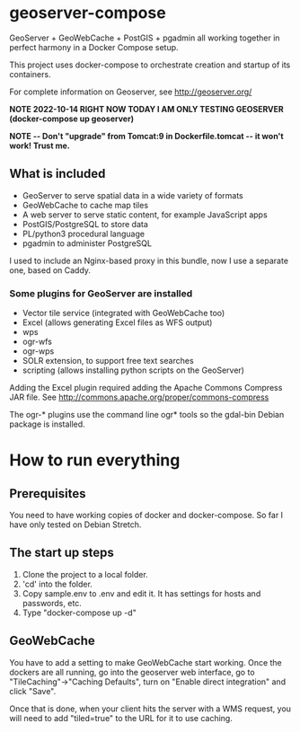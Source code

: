 # geoserver-compose
GeoServer + GeoWebCache + PostGIS + pgadmin all working together
in perfect harmony in a Docker Compose setup.

This project uses docker-compose to orchestrate creation and startup
of its containers.

For complete information on Geoserver, see http://geoserver.org/

**NOTE 2022-10-14 RIGHT NOW TODAY I AM ONLY TESTING GEOSERVER (docker-compose up geoserver)**

**NOTE -- Don't "upgrade" from Tomcat:9 in Dockerfile.tomcat -- it won't work! Trust me.**

## What is included

* GeoServer to serve spatial data in a wide variety of formats
* GeoWebCache to cache map tiles
* A web server to serve static content, for example JavaScript apps
* PostGIS/PostgreSQL to store data
* PL/python3 procedural language
* pgadmin to administer PostgreSQL

I used to include an Nginx-based proxy in this bundle, now I use a separate one, based on Caddy.

### Some plugins for GeoServer are installed

* Vector tile service (integrated with GeoWebCache too)
* Excel (allows generating Excel files as WFS output)
* wps
* ogr-wfs
* ogr-wps
* SOLR extension, to support free text searches
* scripting (allows installing python scripts on the GeoServer)

Adding the Excel plugin required adding the Apache Commons Compress JAR file.
See http://commons.apache.org/proper/commons-compress

The ogr-* plugins use the command line ogr* tools so the gdal-bin Debian
package is installed.

# How to run everything

## Prerequisites

You need to have working copies of docker and docker-compose.
So far I have only tested on Debian Stretch.

## The start up steps

1. Clone the project to a local folder.
2. 'cd' into the folder.
3. Copy sample.env to .env and edit it. It has settings for hosts and passwords, etc.
4. Type "docker-compose up -d"

## GeoWebCache

You have to add a setting to make GeoWebCache start working.
Once the dockers are all running, go into the geoserver
web interface, go to "TileCaching"->"Caching Defaults", turn on
"Enable direct integration" and click "Save".

Once that is done, when your client hits the server with a WMS
request, you will need to add "tiled=true" to the URL for it to use
caching.

